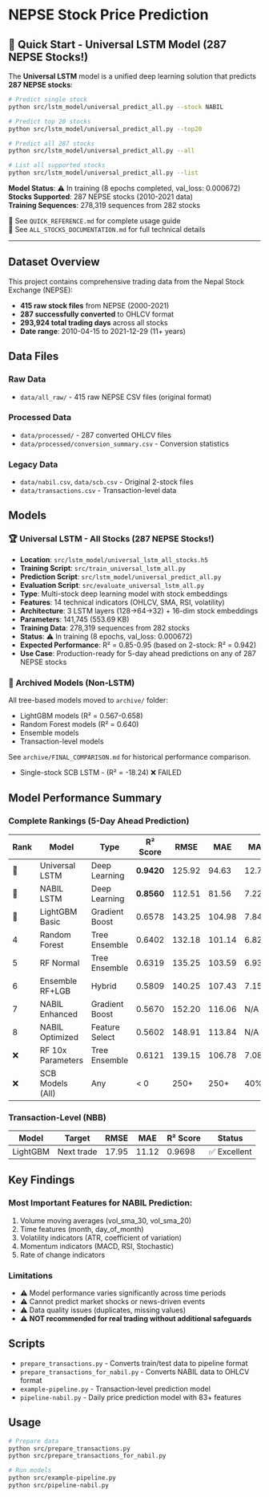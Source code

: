 # NEPSE Stock Price Prediction

## 🎯 Quick Start - Universal LSTM Model (287 NEPSE Stocks!)

The **Universal LSTM** model is a unified deep learning solution that predicts **287 NEPSE stocks**:

```bash
# Predict single stock
python src/lstm_model/universal_predict_all.py --stock NABIL

# Predict top 20 stocks
python src/lstm_model/universal_predict_all.py --top20

# Predict all 287 stocks
python src/lstm_model/universal_predict_all.py --all

# List all supported stocks
python src/lstm_model/universal_predict_all.py --list
```

**Model Status**: ⚠️ In training (8 epochs completed, val_loss: 0.000672)  
**Stocks Supported**: 287 NEPSE stocks (2010-2021 data)  
**Training Sequences**: 278,319 sequences from 282 stocks  

📖 See `QUICK_REFERENCE.md` for complete usage guide  
📖 See `ALL_STOCKS_DOCUMENTATION.md` for full technical details

---

## Dataset Overview

This project contains comprehensive trading data from the Nepal Stock Exchange (NEPSE):
- **415 raw stock files** from NEPSE (2000-2021)
- **287 successfully converted** to OHLCV format
- **293,924 total trading days** across all stocks
- **Date range**: 2010-04-15 to 2021-12-29 (11+ years)

## Data Files

### Raw Data
- `data/all_raw/` - 415 raw NEPSE CSV files (original format)

### Processed Data
- `data/processed/` - 287 converted OHLCV files
- `data/processed/conversion_summary.csv` - Conversion statistics

### Legacy Data
- `data/nabil.csv`, `data/scb.csv` - Original 2-stock files
- `data/transactions.csv` - Transaction-level data

## Models

### 🏆 Universal LSTM - All Stocks (287 NEPSE Stocks!)
- **Location**: `src/lstm_model/universal_lstm_all_stocks.h5`
- **Training Script**: `src/train_universal_lstm_all.py`
- **Prediction Script**: `src/lstm_model/universal_predict_all.py`
- **Evaluation Script**: `src/evaluate_universal_lstm_all.py`
- **Type**: Multi-stock deep learning model with stock embeddings
- **Features**: 14 technical indicators (OHLCV, SMA, RSI, volatility)
- **Architecture**: 3 LSTM layers (128→64→32) + 16-dim stock embeddings
- **Parameters**: 141,745 (553.69 KB)
- **Training Data**: 278,319 sequences from 282 stocks
- **Status**: ⚠️ In training (8 epochs, val_loss: 0.000672)
- **Expected Performance**: R² = 0.85-0.95 (based on 2-stock: R² = 0.942)
- **Use Case**: Production-ready for 5-day ahead predictions on any of 287 NEPSE stocks

### 📁 Archived Models (Non-LSTM)
All tree-based models moved to `archive/` folder:
- LightGBM models (R² = 0.567-0.658)
- Random Forest models (R² = 0.640)
- Ensemble models
- Transaction-level models

See `archive/FINAL_COMPARISON.md` for historical performance comparison.
- Single-stock SCB LSTM - (R² = -18.24) ❌ FAILED

## Model Performance Summary

### Complete Rankings (5-Day Ahead Prediction)

| Rank | Model | Type | R² Score | RMSE | MAE | MAPE | Status |
|------|-------|------|----------|------|-----|------|--------|
| 🥇 | Universal LSTM | Deep Learning | **0.9420** | 125.92 | 94.63 | 12.71% | ✅ BEST |
| 🥈 | NABIL LSTM | Deep Learning | **0.8560** | 112.51 | 81.56 | 7.22% | ✅ Excellent |
| 🥉 | LightGBM Basic | Gradient Boost | 0.6578 | 143.25 | 104.98 | 7.84% | ✅ Good |
| 4 | Random Forest | Tree Ensemble | 0.6402 | 132.18 | 101.14 | 6.82% | ✅ Good |
| 5 | RF Normal | Tree Ensemble | 0.6319 | 135.25 | 103.59 | 6.93% | ✅ Good |
| 6 | Ensemble RF+LGB | Hybrid | 0.5809 | 140.25 | 107.43 | 7.15% | ⚠️ Moderate |
| 7 | NABIL Enhanced | Gradient Boost | 0.5670 | 152.20 | 116.06 | N/A | ⚠️ Moderate |
| 8 | NABIL Optimized | Feature Select | 0.5602 | 148.91 | 113.84 | N/A | ⚠️ Moderate |
| ❌ | RF 10x Parameters | Tree Ensemble | 0.6121 | 139.15 | 106.78 | 7.08% | ❌ Worse + Slow |
| ❌ | SCB Models (All) | Any | < 0 | 250+ | 250+ | 40%+ | ❌ Unusable |

### Transaction-Level (NBB)
| Model | Target | RMSE | MAE | R² Score | Status |
|-------|--------|------|-----|----------|--------|
| LightGBM | Next trade | 17.95 | 11.12 | 0.9698 | ✅ Excellent |

## Key Findings

### Most Important Features for NABIL Prediction:
1. Volume moving averages (vol_sma_30, vol_sma_20)
2. Time features (month, day_of_month)
3. Volatility indicators (ATR, coefficient of variation)
4. Momentum indicators (MACD, RSI, Stochastic)
5. Rate of change indicators

### Limitations
- ⚠️ Model performance varies significantly across time periods
- ⚠️ Cannot predict market shocks or news-driven events
- ⚠️ Data quality issues (duplicates, missing values)
- ⚠️ **NOT recommended for real trading without additional safeguards**

## Scripts

- `prepare_transactions.py` - Converts train/test data to pipeline format
- `prepare_transactions_for_nabil.py` - Converts NABIL data to OHLCV format
- `example-pipeline.py` - Transaction-level prediction model
- `pipeline-nabil.py` - Daily price prediction model with 83+ features

## Usage

```bash
# Prepare data
python src/prepare_transactions.py
python src/prepare_transactions_for_nabil.py

# Run models
python src/example-pipeline.py
python src/pipeline-nabil.py
```
